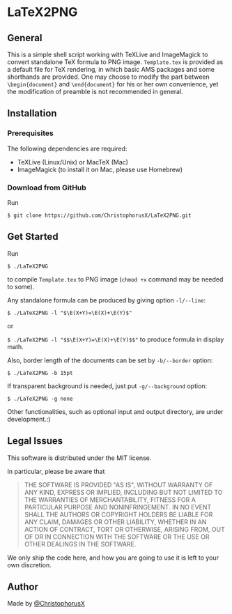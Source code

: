 # LaTeX2PNG
## General
This is a simple shell script working with TeXLive and ImageMagick to convert standalone TeX formula to PNG image. `Template.tex` is provided as a default file for TeX rendering, in which basic AMS packages and some shorthands are provided. One may choose to modify the part between `\begin{document}` and `\end{document}` for his or her own convenience, yet the modification of preamble is not recommended in general.
## Installation
### Prerequisites
The following dependencies are required:
- TeXLive (Linux/Unix) or MacTeX (Mac)
- ImageMagick (to install it on Mac, please use Homebrew)

### Download from GitHub
Run

`$ git clone https://github.com/ChristophorusX/LaTeX2PNG.git`

## Get Started
Run

`$ ./LaTeX2PNG`

to compile `Template.tex` to PNG image (`chmod +x` command may be needed to some). 

Any standalone formula can be produced by giving option `-l/--line`:

`$ ./LaTeX2PNG -l "$\E(X+Y)=\E(X)+\E(Y)$"`

or

`$ ./LaTeX2PNG -l "$$\E(X+Y)=\E(X)+\E(Y)$$"` to produce formula in display math.

Also, border length of the documents can be set by `-b/--border` option:

`$ ./LaTeX2PNG -b 15pt`

If transparent background is needed, just put `-g/--background` option:

`$ ./LaTeX2PNG -g none`

Other functionalities, such as optional input and output directory, are under development.:)

## Legal Issues
This software is distributed under the MIT license.

In particular, please be aware that
> THE SOFTWARE IS PROVIDED "AS IS", WITHOUT WARRANTY OF ANY KIND, EXPRESS OR IMPLIED, INCLUDING BUT NOT LIMITED TO THE WARRANTIES OF MERCHANTABILITY, FITNESS FOR A PARTICULAR PURPOSE AND NONINFRINGEMENT. IN NO EVENT SHALL THE AUTHORS OR COPYRIGHT HOLDERS BE LIABLE FOR ANY CLAIM, DAMAGES OR OTHER LIABILITY, WHETHER IN AN ACTION OF CONTRACT, TORT OR OTHERWISE, ARISING FROM, OUT OF OR IN CONNECTION WITH THE SOFTWARE OR THE USE OR OTHER DEALINGS IN THE SOFTWARE.

We only ship the code here, and how you are going to use it is left to your own discretion.

## Author
Made by [@ChristophorusX](https://github.com/ChristophorusX)

